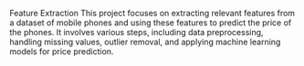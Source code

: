 Feature Extraction
This project focuses on extracting relevant features from a dataset of mobile phones and using these features to predict the price of the phones.
It involves various steps, including data preprocessing, handling missing values, outlier removal, and applying machine learning models for price prediction.  

